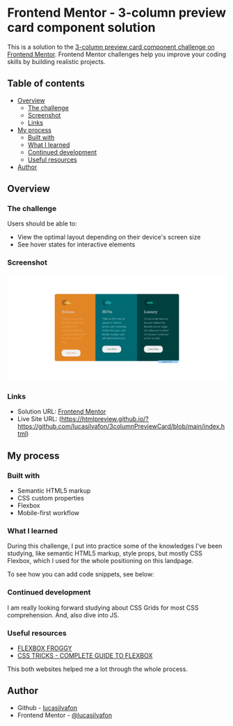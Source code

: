 # Frontend Mentor - 3-column preview card component solution

This is a solution to the [3-column preview card component challenge on Frontend Mentor](https://www.frontendmentor.io/challenges/3column-preview-card-component-pH92eAR2-). Frontend Mentor challenges help you improve your coding skills by building realistic projects.

## Table of contents

- [Overview](#overview)
  - [The challenge](#the-challenge)
  - [Screenshot](#screenshot)
  - [Links](#links)
- [My process](#my-process)
  - [Built with](#built-with)
  - [What I learned](#what-i-learned)
  - [Continued development](#continued-development)
  - [Useful resources](#useful-resources)
- [Author](#author)

## Overview

### The challenge

Users should be able to:

- View the optimal layout depending on their device's screen size
- See hover states for interactive elements

### Screenshot

![](./images/screenshot.png)

### Links

- Solution URL: [Frontend Mentor](https://www.frontendmentor.io/solutions/3column-preview-card-component-using-css-flexbox-fmI_wWBvP)
- Live Site URL: (https://htmlpreview.github.io/?https://github.com/lucasilvafon/3columnPreviewCard/blob/main/index.html)

## My process

### Built with

- Semantic HTML5 markup
- CSS custom properties
- Flexbox
- Mobile-first workflow

### What I learned

During this challenge, I put into practice some of the knowledges I've been studying, like semantic HTML5 markup, style props, but mostly CSS Flexbox, which I used for the whole positioning on this landpage.

To see how you can add code snippets, see below:

### Continued development

I am really looking forward studying about CSS Grids for most CSS comprehension. And, also dive into JS.

### Useful resources

- [FLEXBOX FROGGY](https://flexboxfroggy.com/)
- [CSS TRICKS - COMPLETE GUIDE TO FLEXBOX](https://css-tricks.com/snippets/css/a-guide-to-flexbox/)

This both websites helped me a lot through the whole process.

## Author

- Github - [lucasilvafon](https://github.com/lucasilvafon)
- Frontend Mentor - [@lucasilvafon](https://www.frontendmentor.io/profile/lucasilvafon)

